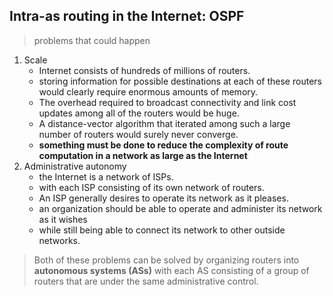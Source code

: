 ## Intra-as routing in the Internet: OSPF

> problems that could happen
1. Scale
   - Internet consists of hundreds of millions of routers.
   - storing information for possible destinations at each of these routers would clearly require enormous amounts of memory.
   - The overhead required to broadcast connectivity and link cost updates among all of the routers would be huge.
   - A distance-vector algorithm that iterated among such a large number of routers would surely never converge.
   - **something must be done to reduce the complexity of route computation in a network as large as the Internet**
2. Administrative autonomy
   - the Internet is a network of ISPs.
   - with each ISP consisting of its own network of routers.
   - An ISP generally desires to operate its network as it pleases.
   - an organization should be able to operate and administer its network as it wishes
   - while still being able to connect its network to other outside networks.

> Both of these problems can be solved by organizing routers into **autonomous systems (ASs)**
> with each AS consisting of a group of routers that are under the same administrative control.
